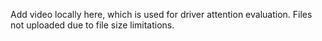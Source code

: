 Add video locally here, which is used for driver attention evaluation. Files not uploaded due to file size limitations.
